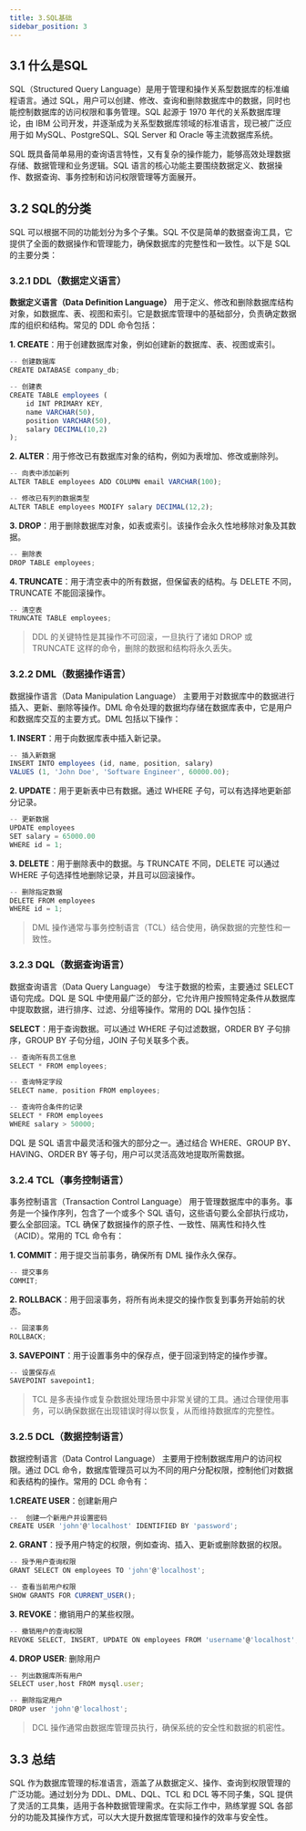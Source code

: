 ```yaml
---
title: 3.SQL基础
sidebar_position: 3
---
```



## 3.1 什么是SQL

SQL（Structured Query Language）是用于管理和操作关系型数据库的标准编程语言。通过 SQL，用户可以创建、修改、查询和删除数据库中的数据，同时也能控制数据库的访问权限和事务管理。SQL 起源于 1970 年代的关系数据库理论，由 IBM 公司开发，并逐渐成为关系型数据库领域的标准语言，现已被广泛应用于如 MySQL、PostgreSQL、SQL Server 和 Oracle 等主流数据库系统。

SQL 既具备简单易用的查询语言特性，又有复杂的操作能力，能够高效处理数据存储、数据管理和业务逻辑。SQL 语言的核心功能主要围绕数据定义、数据操作、数据查询、事务控制和访问权限管理等方面展开。

## 3.2 SQL的分类
SQL 可以根据不同的功能划分为多个子集。SQL 不仅是简单的数据查询工具，它提供了全面的数据操作和管理能力，确保数据库的完整性和一致性。以下是 SQL 的主要分类：

### 3.2.1 DDL（数据定义语言）

**数据定义语言（Data Definition Language）** 用于定义、修改和删除数据库结构对象，如数据库、表、视图和索引。它是数据库管理中的基础部分，负责确定数据库的组织和结构。常见的 DDL 命令包括：

**1. CREATE**：用于创建数据库对象，例如创建新的数据库、表、视图或索引。

```javascript
-- 创建数据库
CREATE DATABASE company_db;

-- 创建表
CREATE TABLE employees (
    id INT PRIMARY KEY,
    name VARCHAR(50),
    position VARCHAR(50),
    salary DECIMAL(10,2)
);
```

**2. ALTER**：用于修改已有数据库对象的结构，例如为表增加、修改或删除列。

```javascript
-- 向表中添加新列
ALTER TABLE employees ADD COLUMN email VARCHAR(100);

-- 修改已有列的数据类型
ALTER TABLE employees MODIFY salary DECIMAL(12,2);
``` 

**3. DROP**：用于删除数据库对象，如表或索引。该操作会永久性地移除对象及其数据。

```javascript
-- 删除表
DROP TABLE employees;
```

**4. TRUNCATE**：用于清空表中的所有数据，但保留表的结构。与 DELETE 不同，TRUNCATE 不能回滚操作。

```javascript
-- 清空表
TRUNCATE TABLE employees;
```

> DDL 的关键特性是其操作不可回滚，一旦执行了诸如 DROP 或 TRUNCATE 这样的命令，删除的数据和结构将永久丢失。


### 3.2.2 DML（数据操作语言）

数据操作语言（Data Manipulation Language） 主要用于对数据库中的数据进行插入、更新、删除等操作。DML 命令处理的数据均存储在数据库表中，它是用户和数据库交互的主要方式。DML 包括以下操作：

**1. INSERT**：用于向数据库表中插入新记录。

```javascript
-- 插入新数据
INSERT INTO employees (id, name, position, salary) 
VALUES (1, 'John Doe', 'Software Engineer', 60000.00);
```

**2. UPDATE**：用于更新表中已有数据。通过 WHERE 子句，可以有选择地更新部分记录。

```javascript
-- 更新数据
UPDATE employees 
SET salary = 65000.00 
WHERE id = 1;
```

**3. DELETE**：用于删除表中的数据。与 TRUNCATE 不同，DELETE 可以通过 WHERE 子句选择性地删除记录，并且可以回滚操作。

```javascript
-- 删除指定数据
DELETE FROM employees 
WHERE id = 1;
```

> DML 操作通常与事务控制语言（TCL）结合使用，确保数据的完整性和一致性。

### 3.2.3 DQL（数据查询语言）

数据查询语言（Data Query Language） 专注于数据的检索，主要通过 SELECT 语句完成。DQL 是 SQL 中使用最广泛的部分，它允许用户按照特定条件从数据库中提取数据，进行排序、过滤、分组等操作。常用的 DQL 操作包括：

**SELECT**：用于查询数据。可以通过 WHERE 子句过滤数据，ORDER BY 子句排序，GROUP BY 子句分组，JOIN 子句关联多个表。

```javascript
-- 查询所有员工信息
SELECT * FROM employees;

-- 查询特定字段
SELECT name, position FROM employees;

-- 查询符合条件的记录
SELECT * FROM employees 
WHERE salary > 50000;
```

DQL 是 SQL 语言中最灵活和强大的部分之一。通过结合 WHERE、GROUP BY、HAVING、ORDER BY 等子句，用户可以灵活高效地提取所需数据。

### 3.2.4 TCL（事务控制语言）

事务控制语言（Transaction Control Language） 用于管理数据库中的事务。事务是一个操作序列，包含了一个或多个 SQL 语句，这些语句要么全部执行成功，要么全部回滚。TCL 确保了数据操作的原子性、一致性、隔离性和持久性（ACID）。常用的 TCL 命令有：

**1. COMMIT**：用于提交当前事务，确保所有 DML 操作永久保存。

```javascript
-- 提交事务
COMMIT;
```


**2. ROLLBACK**：用于回滚事务，将所有尚未提交的操作恢复到事务开始前的状态。
```javascript
-- 回滚事务
ROLLBACK;
```

**3. SAVEPOINT**：用于设置事务中的保存点，便于回滚到特定的操作步骤。

```javascript
-- 设置保存点
SAVEPOINT savepoint1;
``` 

> TCL 是多表操作或复杂数据处理场景中非常关键的工具。通过合理使用事务，可以确保数据在出现错误时得以恢复，从而维持数据库的完整性。

### 3.2.5 DCL（数据控制语言）
数据控制语言（Data Control Language） 主要用于控制数据库用户的访问权限。通过 DCL 命令，数据库管理员可以为不同的用户分配权限，控制他们对数据和表结构的操作。常用的 DCL 命令有：

**1.CREATE USER**：创建新用户

```javascript
--  创建一个新用户并设置密码
CREATE USER 'john'@'localhost' IDENTIFIED BY 'password';
```

**2. GRANT**：授予用户特定的权限，例如查询、插入、更新或删除数据的权限。

```javascript
-- 授予用户查询权限
GRANT SELECT ON employees TO 'john'@'localhost';

-- 查看当前用户权限
SHOW GRANTS FOR CURRENT_USER();
```

**3. REVOKE**：撤销用户的某些权限。
```javascript
-- 撤销用户的查询权限
REVOKE SELECT, INSERT, UPDATE ON employees FROM 'username'@'localhost';
```

**4. DROP USER**: 删除用户
```javascript
-- 列出数据库所有用户
SELECT user,host FROM mysql.user;

-- 删除指定用户
DROP user 'john'@'localhost'; 
```

> DCL 操作通常由数据库管理员执行，确保系统的安全性和数据的机密性。

## 3.3 总结
SQL 作为数据库管理的标准语言，涵盖了从数据定义、操作、查询到权限管理的广泛功能。通过划分为 DDL、DML、DQL、TCL 和 DCL 等不同子集，SQL 提供了灵活的工具集，适用于各种数据管理需求。在实际工作中，熟练掌握 SQL 各部分的功能及其操作方式，可以大大提升数据库管理和操作的效率与安全性。